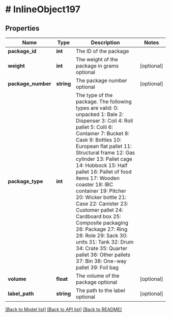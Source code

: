 # # InlineObject197

## Properties

Name | Type | Description | Notes
------------ | ------------- | ------------- | -------------
**package_id** | **int** | The ID of the package | 
**weight** | **int** | The weight of the package in grams optional | [optional] 
**package_number** | **string** | The package number optional | [optional] 
**package_type** | **int** | The type of the package. The following types are valid:  0: unpacked 1: Bale 2: Dispenser 3: Coil 4: Roll pallet 5: Colli 6: Container 7: Bucket 8: Cask 9: Bottles 10: European flat pallet 11: Structural frame 12: Gas cylinder 13: Pallet cage 14: Hobbock 15: Half pallet 16: Pallet of food items 17: Wooden coaster 18: IBC container 19: Pitcher 20: Wicker bottle 21: Case 22: Canister 23: Customer pallet 24: Cardboard box 25: Composite packaging 26: Package 27: Ring 28: Role 29: Sack 30: units 31: Tank 32: Drum 34: Crate 35: Quarter pallet 36: Other pallets 37: Bin 38: One-way pallet 39: Foil bag | 
**volume** | **float** | The volume of the package optional | [optional] 
**label_path** | **string** | The path to the label optional | [optional] 

[[Back to Model list]](../../README.md#documentation-for-models) [[Back to API list]](../../README.md#documentation-for-api-endpoints) [[Back to README]](../../README.md)


